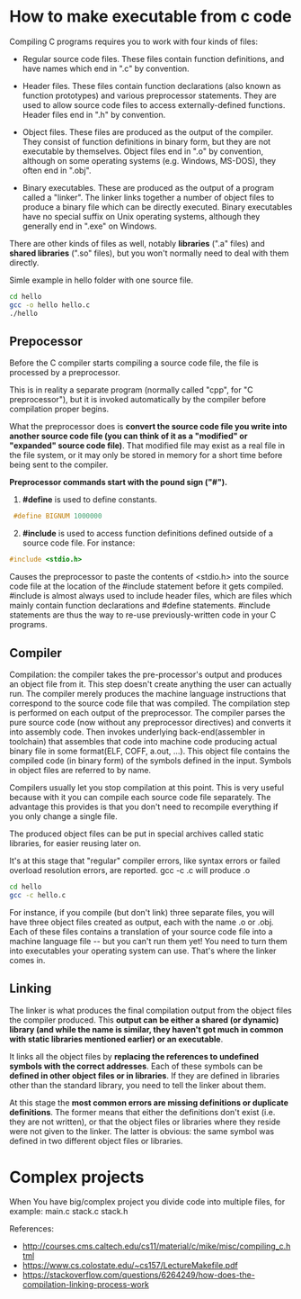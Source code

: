 # How to make executable from c code 

Compiling C programs requires you to work with four kinds of files:

* Regular source code files. These files contain function definitions, and have names which end in ".c" by convention.

* Header files. These files contain function declarations (also known as function prototypes) and various preprocessor statements. They are used to allow source code files to access externally-defined functions. Header files end in ".h" by convention.

* Object files. These files are produced as the output of the compiler. They consist of function definitions in binary form, but they are not executable by themselves. Object files end in ".o" by convention, although on some operating systems (e.g. Windows, MS-DOS), they often end in ".obj".

* Binary executables. These are produced as the output of a program called a "linker". The linker links together a number of object files to produce a binary file which can be directly executed. Binary executables have no special suffix on Unix operating systems, although they generally end in ".exe" on Windows.

There are other kinds of files as well, notably **libraries** (".a" files) and **shared libraries** (".so" files), but you won't normally need to deal with them directly.

Simle example in hello folder with one source file.

```bash
cd hello
gcc -o hello hello.c
./hello
```

## Prepocessor

Before the C compiler starts compiling a source code file, the file is processed by a preprocessor.
 
 This is in reality a separate program (normally called "cpp", for "C preprocessor"), but it is invoked automatically by the compiler before compilation proper begins. 
 
 What the preprocessor does is **convert the source code file you write into another source code file (you can think of it as a "modified" or "expanded" source code file)**. That modified file may exist as a real file in the file system, or it may only be stored in memory for a short time before being sent to the compiler.

**Preprocessor commands start with the pound sign ("#").**

1. **#define** is used to define constants.

```c
 #define BIGNUM 1000000
 ```

2. **#include** is used to access function definitions defined outside of a source code file. For instance:

```c
#include <stdio.h>
```

Causes the preprocessor to paste the contents of <stdio.h> into the source code file at the location of the #include statement before it gets compiled. #include is almost always used to include header files, which are files which mainly contain function declarations and #define statements.
#include statements are thus the way to re-use previously-written code in your C programs.

## Compiler

Compilation: the compiler takes the pre-processor's output and produces an object file from it. This step doesn't create anything the user can actually run. 
The compiler merely produces the machine language instructions that correspond to the source code file that was compiled.
The compilation step is performed on each output of the preprocessor. The compiler parses the pure source code (now without any preprocessor directives) and converts it into assembly code. Then invokes underlying back-end(assembler in toolchain) that assembles that code into machine code producing actual binary file in some format(ELF, COFF, a.out, ...). This object file contains the compiled code (in binary form) of the symbols defined in the input. Symbols in object files are referred to by name.

Compilers usually let you stop compilation at this point. This is very useful because with it you can compile each source code file separately. The advantage this provides is that you don't need to recompile everything if you only change a single file.

The produced object files can be put in special archives called static libraries, for easier reusing later on.

It's at this stage that "regular" compiler errors, like syntax errors or failed overload resolution errors, are reported.
gcc -c <file-name>.c will produce <file-name>.o

```bash
cd hello
gcc -c hello.c
```

 For instance, if you compile (but don't link) three separate files, you will have three object files created as output, each with the name <filename>.o or <filename>.obj. Each of these files contains a translation of your source code file into a machine language file -- but you can't run them yet! You need to turn them into executables your operating system can use. That's where the linker comes in.

## Linking

The linker is what produces the final compilation output from the object files the compiler produced. This **output can be either a shared (or dynamic) library (and while the name is similar, they haven't got much in common with static libraries mentioned earlier) or an executable**.

It links all the object files by **replacing the references to undefined symbols with the correct addresses**. Each of these symbols can be **defined in other object files or in libraries**. If they are defined in libraries other than the standard library, you need to tell the linker about them.

At this stage the **most common errors are missing definitions or duplicate definitions**. The former means that either the definitions don't exist (i.e. they are not written), or that the object files or libraries where they reside were not given to the linker. The latter is obvious: the same symbol was defined in two different object files or libraries.

# Complex projects

When You have big/complex project you divide code into multiple files, for example: 
main.c
stack.c
stack.h

References:

* http://courses.cms.caltech.edu/cs11/material/c/mike/misc/compiling_c.html
* https://www.cs.colostate.edu/~cs157/LectureMakefile.pdf
* https://stackoverflow.com/questions/6264249/how-does-the-compilation-linking-process-work